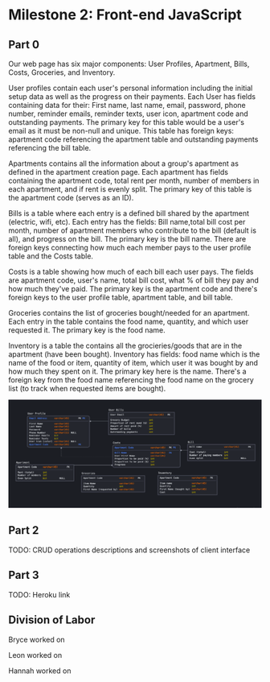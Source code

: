 # Milestone 2: Front-end JavaScript

## Part 0

Our web page has six major components: User Profiles, Apartment, Bills, Costs, Groceries, and Inventory. 

User profiles contain each user's personal information including the initial setup data as well as the progress on their payments. Each User has fields containing data for their: First name, last name, email, password, phone number, reminder emails, reminder texts, user icon, apartment code and outstanding payments. The primary key for this table would be a user's email as it must be non-null and unique. This table has foreign keys: apartment code referencing the apartment table and outstanding payments referencing the bill table.

Apartments contains all the information about a group's apartment as defined in the apartment creation page. Each apartment has fields containing the apartment code, total rent per month, number of members in each apartment, and if rent is evenly split. The primary key of this table is the apartment code (serves as an ID). 

Bills is a table where each entry is a defined bill shared by the apartment (electric, wifi, etc). Each entry has the fields: Bill name,total bill cost per month, number of apartment members who contribute to the bill (default is all), and progress on the bill. The primary key is the bill name. There are foreign keys connecting how much each member pays to the user profile table and the Costs table.

Costs is a table showing how much of each bill each user pays. The fields are apartment code, user's name, total bill cost, what % of bill they pay and how much they've paid. The primary key is the apartment code and there's foreign keys to the user profile table, apartment table, and bill table.

Groceries contains the list of groceries bought/needed for an apartment. Each entry in the table contains the food name, quantity, and which user requested it. The primary key is the food name.

Inventory is a table the contains all the grocieries/goods that are in the apartment (have been bought). Inventory has fields: food name which is the name of the food or item, quantity of item, which user it was bought by and how much they spent on it. The primary key here is the name. There's a foreign key from the food name referencing the food name on the grocery list (to track when requested items are bought).

![Data Model](images/data_model.png)

## Part 2

TODO: CRUD operations descriptions and screenshots of client interface

## Part 3

TODO: Heroku link

## Division of Labor

Bryce worked on 

Leon worked on

Hannah worked on 